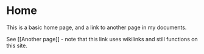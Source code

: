 # Home

This is a basic home page, and a link to another page in my documents.

See [[Another page]] - note that this link uses wikilinks and still functions on this site.